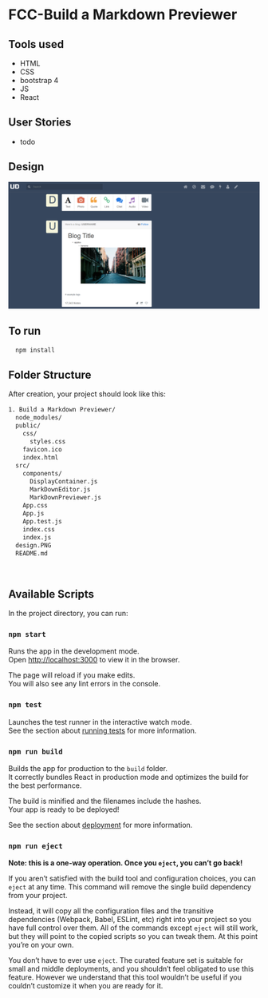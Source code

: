 # FCC-Build a Markdown Previewer

## Tools used

- HTML
- CSS
- bootstrap 4
- JS
- React
## User Stories
- todo
## Design
![project](https://github.com/UndreamtMayhem/FCC-Front-End-Libraries-Projects/blob/master/2.%20Build%20a%20Markdown%20Previewer/design.PNG)


## To run
``` 
  npm install
```

## Folder Structure

After creation, your project should look like this:

```
1. Build a Markdown Previewer/
  node_modules/
  public/
    css/
      styles.css
    favicon.ico
    index.html
  src/
    components/
      DisplayContainer.js
      MarkDownEditor.js
      MarkDownPreviewer.js
    App.css
    App.js
    App.test.js
    index.css
    index.js
  design.PNG
  README.md
 
 
```

## Available Scripts

In the project directory, you can run:

### `npm start`

Runs the app in the development mode.<br>
Open [http://localhost:3000](http://localhost:3000) to view it in the browser.

The page will reload if you make edits.<br>
You will also see any lint errors in the console.

### `npm test`

Launches the test runner in the interactive watch mode.<br>
See the section about [running tests](#running-tests) for more information.

### `npm run build`

Builds the app for production to the `build` folder.<br>
It correctly bundles React in production mode and optimizes the build for the best performance.

The build is minified and the filenames include the hashes.<br>
Your app is ready to be deployed!

See the section about [deployment](#deployment) for more information.

### `npm run eject`

**Note: this is a one-way operation. Once you `eject`, you can’t go back!**

If you aren’t satisfied with the build tool and configuration choices, you can `eject` at any time. This command will remove the single build dependency from your project.

Instead, it will copy all the configuration files and the transitive dependencies (Webpack, Babel, ESLint, etc) right into your project so you have full control over them. All of the commands except `eject` will still work, but they will point to the copied scripts so you can tweak them. At this point you’re on your own.

You don’t have to ever use `eject`. The curated feature set is suitable for small and middle deployments, and you shouldn’t feel obligated to use this feature. However we understand that this tool wouldn’t be useful if you couldn’t customize it when you are ready for it.